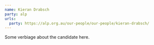 ```yaml
---
name: Kieran Drabsch
party: alp
urls:
  party: https://alp.org.au/our-people/our-people/kieran-drabsch/
---
```

Some verbiage about the candidate here.
